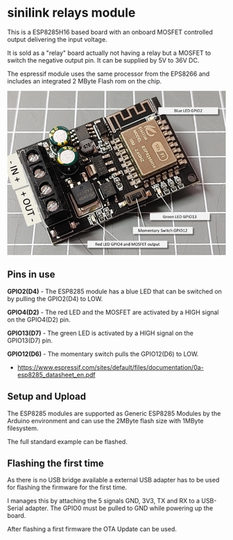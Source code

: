# sinilink relays module

This is a ESP8285H16 based board with an onboard MOSFET controlled output delivering the input voltage. 

It is sold as a "relay" board actually not having a relay but a MOSFET to switch the negative output pin.
It can be supplied by 5V to 36V DC.

The espressif module uses the same processor from the EPS8266 and includes an integrated 2 MByte Flash rom on the chip.

![sinilink-fet picture](sinilink-fet.jpg "w200")


## Pins in use

**GPIO2(D4)** - The ESP8285 module has a blue LED that can be switched on by pulling the GPIO2(D4) to LOW.

**GPIO4(D2)** - The red LED and the MOSFET are activated by a HIGH signal on the GPIO4(D2) pin.

**GPIO13(D7)** - The green LED is activated by a HIGH signal on the GPIO13(D7) pin.

**GPIO12(D6)** - The momentary switch pulls the GPIO12(D6) to LOW.


* <https://www.espressif.com/sites/default/files/documentation/0a-esp8285_datasheet_en.pdf>


## Setup and Upload

The ESP8285 modules are supported as Generic ESP8285 Modules by the Arduino environment and can use the 2MByte flash size with 1MByte filesystem.

The full standard example can be flashed.


## Flashing the first time

As there is no USB bridge available a external USB adapter has to be used for flashing the firmware for the first time.

I manages this by attaching the 5 signals GND, 3V3, TX and RX to a USB-Serial adapter. The GPIO0 must be pulled to GND while powering up the board. 

After flashing a first firmware the OTA Update can be used.


